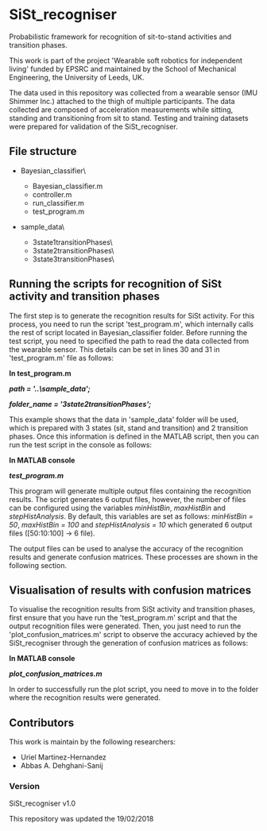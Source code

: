 # SiSt_recogniser
Probabilistic framework for recognition of sit-to-stand activities and transition phases.

This work is part of the project 'Wearable soft robotics for independent living' funded by EPSRC and maintained by the School of Mechanical Engineering, the University of Leeds, UK.

The data used in this repository was collected from a wearable sensor (IMU Shimmer Inc.) attached to the thigh of multiple participants. The data collected are composed of acceleration measurements while sitting, standing and transitioning from sit to stand. Testing and training datasets were prepared for validation of the SiSt_recogniser. 


## File structure
- Bayesian_classifier\\
  - Bayesian_classifier.m
  - controller.m
  - run_classifier.m
  - test_program.m

- sample_data\\
  - 3state1transitionPhases\\
  - 3state2transitionPhases\\
  - 3state3transitionPhases\


## Running the scripts for recognition of SiSt activity and transition phases
The first step is to generate the recognition results for SiSt activity. For this process, you need to run the script 'test_program.m', which internally calls the rest of script located in Bayesian_classifier folder. Before running the test script, you need to specified the path to read the data collected from the wearable sensor. This details can be set in lines 30 and 31 in 'test_program.m' file as follows:

**In test_program.m**

**_path = '..\sample_data';_**

**_folder_name = '3state2transitionPhases';_**


This example shows that the data in 'sample_data' folder will be used, which is prepared with 3 states (sit, stand and transition) and 2 transition phases. Once this information is defined in the MATLAB script, then you can run the test script in the console as follows:

**In MATLAB console**

**_test_program.m_**

This program will generate multiple output files containing the recognition results. The script generates 6 output files, however, the number of files can be configured using the variables _minHistBin_, _maxHistBin_ and _stepHistAnalysis_. By default, this variables are set as follows: _minHistBin = 50_, _maxHistBin = 100_ and _stepHistAnalysis = 10_ which generated 6 output files ([50:10:100] -> 6 file).

The output files can be used to analyse the accuracy of the recognition results and generate confusion matrices. These processes are shown in the following section.



## Visualisation of results with confusion matrices
To visualise the recognition results from SiSt activity and transition phases, first ensure that you have run the 'test_program.m' script and that the output recognition files were generated. Then, you just need to run the 'plot_confusion_matrices.m' script to observe the accuracy achieved by the SiSt_recogniser through the generation of confusion matrices as follows:

**In MATLAB console**

**_plot_confusion_matrices.m_**

In order to successfully run the plot script, you need to move in to the folder where the recognition results were generated.


## Contributors
This work is maintain by the following researchers:

- Uriel Martinez-Hernandez
- Abbas A. Dehghani-Sanij

### Version
SiSt_recogniser v1.0

This repository was updated the 19/02/2018
